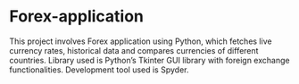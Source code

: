 # Forex-application
This project involves Forex application using Python, which fetches live currency rates, historical data and compares currencies of different countries.  Library used is Python’s Tkinter GUI library with foreign exchange functionalities. Development tool used is Spyder.
